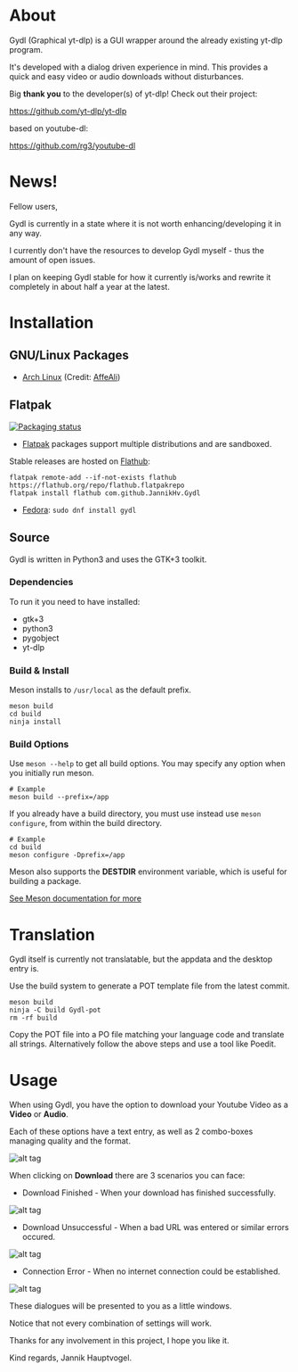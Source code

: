 # About

Gydl (Graphical yt-dlp) is a GUI wrapper around the already existing
yt-dlp program.

It's developed with a dialog driven experience in mind. This provides a quick
and easy video or audio downloads without disturbances.

Big **thank you** to the developer(s) of yt-dlp! Check out their project:

https://github.com/yt-dlp/yt-dlp

based on youtube-dl:

https://github.com/rg3/youtube-dl


# News!

Fellow users,

Gydl is currently in a state where it is not worth enhancing/developing it in any way.

I currently don't have the resources to develop Gydl myself - thus the amount of open issues.

I plan on keeping Gydl stable for how it currently is/works and rewrite it completely in about half a year at the latest.

# Installation

## GNU/Linux Packages

* [Arch Linux](https://aur.archlinux.org/packages/gydl-git/)
  (Credit: [AffeAli](https://github.com/AffeAli))

## Flatpak

[![Packaging status](https://repology.org/badge/vertical-allrepos/gydl.svg)](https://repology.org/project/gydl/versions)

- [Flatpak](http://flatpak.org) packages support multiple distributions and are sandboxed.

Stable releases are hosted on [Flathub](https://flathub.org):

```
flatpak remote-add --if-not-exists flathub https://flathub.org/repo/flathub.flatpakrepo
flatpak install flathub com.github.JannikHv.Gydl
```

- [Fedora](https://apps.fedoraproject.org/packages/gydl): `sudo dnf install gydl`

## Source

Gydl is written in Python3 and uses the GTK+3 toolkit.

### Dependencies

To run it you need to have installed:

* gtk+3
* python3
* pygobject
* yt-dlp

### Build & Install

Meson installs to `/usr/local` as the default prefix.

```
meson build
cd build
ninja install
```

### Build Options

Use `meson --help` to get all build options. You may specify any option when
you initially run meson.

```
# Example
meson build --prefix=/app
```

If you already have a build directory, you must use instead use
`meson configure`, from within the build directory.

```
# Example
cd build
meson configure -Dprefix=/app
```

Meson also supports the **DESTDIR** environment variable, which is useful for
building a package.

[See Meson documentation for more](http://mesonbuild.com)


# Translation

Gydl itself is currently not translatable, but the appdata and
the desktop entry is.

Use the build system to generate a POT template file from the latest commit.

```
meson build
ninja -C build Gydl-pot
rm -rf build
```

Copy the POT file into a PO file matching your language code and translate
all strings. Alternatively follow the above steps and use a tool like Poedit.

# Usage

When using Gydl, you have the option to download your Youtube Video as a
**Video** or **Audio**.

Each of these options have a text entry, as well as 2 combo-boxes managing
quality and the format.


![alt tag](http://i.imgur.com/o4pYQrX.png)

When clicking on **Download** there are 3 scenarios you can face:

* Download Finished - When your download has finished successfully.

![alt tag](http://i.imgur.com/yVrmyPH.png)

* Download Unsuccessful - When a bad URL was entered or similar errors occured.

![alt tag](http://i.imgur.com/P7ZIWaX.png)

* Connection Error - When no internet connection could be established.

![alt tag](http://i.imgur.com/Vrys4YO.png)

These dialogues will be presented to you as a little windows.

Notice that not every combination of settings will work.

Thanks for any involvement in this project, I hope you like it.

Kind regards, Jannik Hauptvogel.
